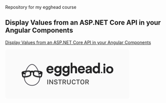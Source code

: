 Repository for my egghead course

## Display Values from an ASP.NET Core API in your Angular Components

[Display Values from an ASP.NET Core API in your Angular Components](https://egghead.io/lessons/angular-display-values-from-an-asp-net-core-api-in-your-angular-components)

![instructor-medium-5@2x.png](.github/instructor-medium-5@2x.png)
